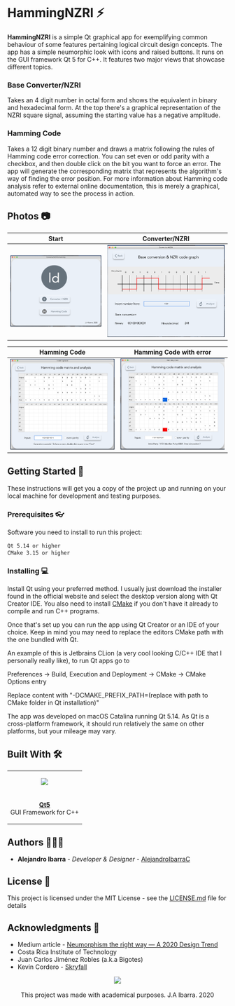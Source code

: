 
# HammingNZRI ⚡️

**HammingNZRI** is a simple Qt graphical app for exemplifying common behaviour of some features pertaining logical circuit design concepts. The app has a simple neumorphic look with icons and raised buttons. It runs on the GUI framework Qt 5 for C++. It features two major views that showcase different topics.

### Base Converter/NZRI

Takes an 4 digit number in octal form and shows the equivalent in binary and hexadecimal form. At the top there's a graphical representation of the NZRI square signal, assuming the starting value has a negative amplitude.

### Hamming Code

Takes a 12 digit binary number and draws a matrix following the rules of Hamming code error correction. You can set even or odd parity with a checkbox, and then double click on the bit you want to force an error. The app will generate the corresponding matrix that represents the algorithm's way of finding the error position. For more information about Hamming code analysis refer to external online documentation, this is merely a graphical, automated way to see the process in action.

## Photos 📷

Start                        |Converter/NZRI                      |
:------------------------------:|:------------------------------:
![](readme-images/s1.png)  |  ![](readme-images/s2.png)

Hamming Code                       |Hamming Code with error              |
:-------------------------:|:-------------------------:
![](readme-images/s3.png)  |  ![](readme-images/s4.png)

## Getting Started 🚀

These instructions will get you a copy of the project up and running on your local machine for development and testing purposes.

### Prerequisites 👓

Software you need to install to run this project:

```
Qt 5.14 or higher
CMake 3.15 or higher
```

### Installing 💻

Install Qt using your preferred method. I usually just download the installer found in the official website and select the desktop version along with Qt Creator IDE. You also need to install [CMake](https://cmake.org/download/) if you don't have it already to compile and run C++ programs.

Once that's set up you can run the app using Qt Creator or an IDE of your choice. Keep in mind you may need to replace the editors CMake path with the one bundled with Qt.

An example of this is Jetbrains CLion (a very cool looking C/C++ IDE that I personally really like), to run Qt apps go to

Preferences -> Build, Execution and Deployment -> CMake -> CMake Options entry

Replace content with "-DCMAKE_PREFIX_PATH=(replace with path to CMake folder in Qt installation)"

The app was developed on macOS Catalina running Qt 5.14. As Qt is a cross-platform framework, it should run relatively the same on other platforms, but your mileage may vary.

## Built With 🛠

<table>
  <tr>
    <td>
      <p align=center><img src="https://encrypted-tbn0.gstatic.com/images?q=tbn:ANd9GcQPulCp1_2X95McIbF8PzbWQGzI1r9-eYUZZDfIgxpSLpt4zGoP&s" width="100"></p>
    </td>
  </tr>
  
  <tr>
    <td>
      <p align=center><a href="https://www.qt.io/"><b>Qt5</b></a>
      </br>GUI Framework for C++</p>
    </td>
  </tr>
</table>

## Authors 👨🏻‍💻

* **Alejandro Ibarra** - *Developer & Designer* - [AlejandroIbarraC](https://github.com/AlejandroIbarraC)

## License 📄

This project is licensed under the MIT License - see the [LICENSE.md](LICENSE.md) file for details

## Acknowledgments 📎

* Medium article - [Neumorphism the right way — A 2020 Design Trend ](https://medium.com/@artofofiare/neumorphism-the-right-way-a-2020-design-trend-386e6a09040a)
* Costa Rica Institute of Technology
* Juan Carlos Jiménez Robles (a.k.a Bigotes)
* Kevin Cordero - [Skryfall](https://github.com/Skryfall)

<p align="center">
  <img src="https://amin-ahmadi.com/wp-content/uploads/2016/12/Built_with_Qt_RGB_logo_vertical.png" width="40"/>
</p>
<p align="center">This project was made with academical purposes. J.A Ibarra. 2020</p
```

